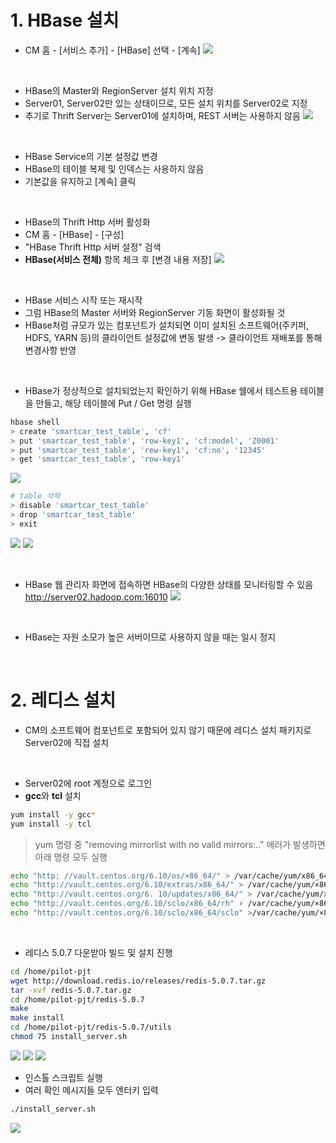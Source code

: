 # 1. HBase 설치
- CM 홈 - [서비스 추가] - [HBase] 선택 - [계속]
![](img/CH05/hbase%20%EC%84%A4%EC%B9%98.png)

<br>

- HBase의 Master와 RegionServer 설치 위치 지정
- Server01, Server02만 있는 상태이므로, 모든 설치 위치를 Server02로 지정
- 추기로 Thrift Server는 Server01에 설치하며, REST 서버는 사용하지 않음
![](img/CH05/hbase%20%EC%82%AC%EC%9A%A9%EC%9E%90%20%EC%A7%80%EC%A0%95%20-%20server3%EA%B0%80%20%EC%97%86%EC%96%B4%EC%84%9C%20%EC%A0%84%EB%B6%80%20server2%EB%A1%9C.png)

<br>

- HBase Service의 기본 설정값 변경
- HBase의 테이블 복제 및 인덱스는 사용하지 않음
- 기본값을 유지하고 [계속] 클릭

<br>

- HBase의 Thrift Http 서버 활성화
- CM 홈 - [HBase] - [구성]
- "HBase Thrift Http 서버 설정" 검색
- **HBase(서비스 전체)** 항목 체크 후 [변경 내용 저장]
![](img/CH05/hbase%20%EA%B5%AC%EC%84%B1%20%EB%B3%80%EA%B2%BD.png)

<br>

- HBase 서비스 시작 또는 재시작
- 그럼 HBase의 Master 서버와 RegionServer 기동 화면이 활성화될 것
- HBase처럼 규모가 있는 컴포넌트가 설치되면 이미 설치된 소프트웨어(주키퍼, HDFS, YARN 등)의 클라이언트 설정값에 변동 발생 -> 클라이언트 재배포를 통해 변경사항 반영

<br>

- HBase가 정상적으로 설치되었는지 확인하기 위해 HBase 쉘에서 테스트용 테이블을 만들고, 해당 테이블에 Put / Get 명령 실행
```bash
hbase shell
> create 'smartcar_test_table', 'cf'
> put 'smartcar_test_table', 'row-key1', 'cf:model', 'Z0001'
> put 'smartcar_test_table', 'rew-key1', 'cf:no', '12345'
> get 'smartcar_test_table', 'row-key1'
```
![](img/CH05/hbase%20shell%20put%2C%20get%20%ED%85%8C%EC%8A%A4%ED%8A%B8.png)

```bash
# table 삭제
> disable 'smartcar_test_table'
> drop 'smartcar_test_table'
> exit
```
![](img/CH05/hbase%20shell%20disable.png)
![](img/CH05/hbase%20shell%20drop.png)

<br>

- HBase 웹 관리자 화면에 접속하면 HBase의 다양한 상태를 모니터링할 수 있음   
http://server02.hadoop.com:16010
![](img/CH05/hbase%20%EC%9B%B9%EA%B4%80%EB%A6%AC%EC%9E%90%20%ED%99%94%EB%A9%B4.png)

<br>

- HBase는 자원 소모가 높은 서버이므로 사용하지 않을 때는 일시 정지

<br>

# 2. 레디스 설치
- CM의 소프트웨어 컴포넌트로 포함되어 있지 않기 때문에 레디스 설치 패키지로 Server02에 직접 설치

<br>

- Server02에 root 계정으로 로그인
- **gcc**와 **tcl** 설치

```bash
yum install -y gcc*
yum install -y tcl
```

> yum 명령 중 "removing mirrorlist with no valid mirrors:.." 에러가 발생하면 아래 명령 모두 실행
```bash
echo "http: //vault.centos.org/6.10/os/×86_64/" > /var/cache/yum/x86_64/6/base/mirrorlist.txt
echo "http://vault.centos.org/6.10/extras/x86_64/" > /var/cache/yum/×86_64/6/extras/mirrorlist.txt
echo "http://vault.centos.org/6. 10/updates/x86_64/" > /var/cache/yum/x86_64/6/updates/mirrorlist.txt
echo "http://vault.centos.org/6.10/sclo/x86_64/rh" › /var/cache/yum/×86_64/6/centos-sclo-rh/mirrorlist.txt 
echo "http://vault.centos.org/6.10/sclo/x86_64/sclo" >/var/cache/yum/×86_64/6/centos-sclo-sclo/mirrorlist.txt
```

<br>

- 레디스 5.0.7 다운받아 빌드 및 설치 진행
```bash
cd /home/pilot-pjt
wget http://download.redis.io/releases/redis-5.0.7.tar.gz
tar -xvf redis-5.0.7.tar.gz
cd /home/pilot-pjt/redis-5.0.7
make
make install
cd /home/pilot-pjt/redis-5.0.7/utils
chmod 75 install_server.sh
```
![](img/CH05/redis%20%EC%84%A4%EC%B9%981.png)
![](img/CH05/redis%20%EC%84%A4%EC%B9%982-%20make.png)
![](img/CH05/redis%20%EC%84%A4%EC%B9%983.png)

- 인스톨 스크립트 실행
- 여러 확인 메시지들 모두 엔터키 입력
```bash
./install_server.sh
```
![](img/CH05/redis%20%EC%84%A4%EC%B9%984.png)